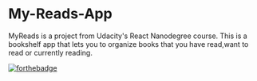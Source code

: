 # My-Reads-App
MyReads is a project from Udacity's React Nanodegree course. This is a bookshelf app that lets you to organize books that you have read,want to read or currently reading.

[![forthebadge](https://forthebadge.com/images/badges/made-with-javascript.svg)](https://forthebadge.com)

